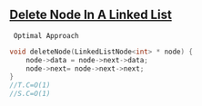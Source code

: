  ## [Delete Node In A Linked List](https://www.codingninjas.com/codestudio/problems/delete-node-in-a-linked-list_8230813?challengeSlug=striver-sde-challenge&leftPanelTab=1)

``` Optimal Approach```
```cpp
void deleteNode(LinkedListNode<int> * node) {
    node->data = node->next->data;
    node->next= node->next->next;
}
//T.C=O(1)
//S.C=O(1)
``` 
